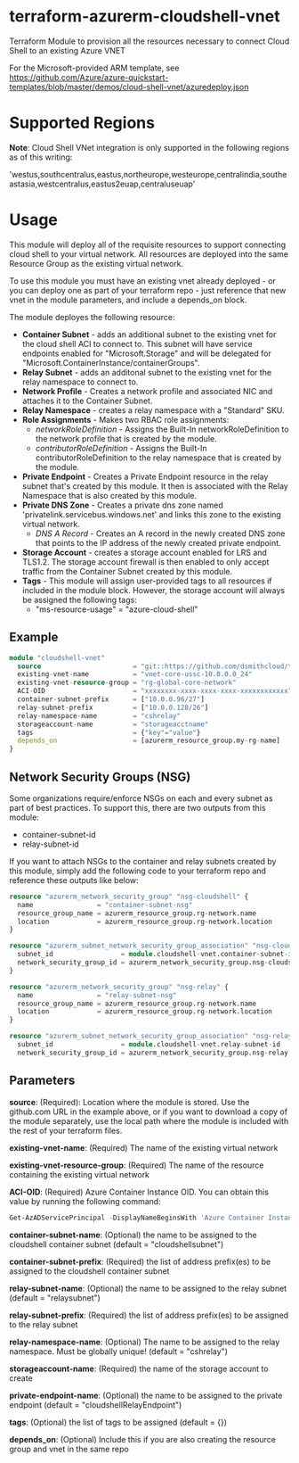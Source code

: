 # terraform-azurerm-cloudshell-vnet
Terraform Module to provision all the resources necessary to connect Cloud Shell to an existing Azure VNET

For the Microsoft-provided ARM template, see https://github.com/Azure/azure-quickstart-templates/blob/master/demos/cloud-shell-vnet/azuredeploy.json 

# Supported Regions
**Note**: Cloud Shell VNet integration is only supported in the following regions as of this writing:

'westus,southcentralus,eastus,northeurope,westeurope,centralindia,southeastasia,westcentralus,eastus2euap,centraluseuap'

# Usage

This module will deploy all of the requisite resources to support connecting cloud shell to your virtual network.  All resources are deployed into the same Resource Group as the existing virtual network.

To use this module you must have an existing vnet already deployed - or you can deploy one as part of your terraform repo - just reference that new vnet in the module parameters, and include a depends_on block.

The module deployes the following resource:

+ **Container Subnet** - adds an additional subnet to the existing vnet for the cloud shell ACI to connect to.  This subnet will have service endpoints enabled for "Microsoft.Storage" and will be delegated for "Microsoft.ContainerInstance/containerGroups".
+ **Relay Subnet** - adds an additonal subnet to the existing vnet for the relay namespace to connect to.
+ **Network Profile** - Creates a network profile and associated NIC and attaches it to the Container Subnet.
+ **Relay Namespace** - creates a relay namespace with a "Standard" SKU.
+ **Role Assignments** - Makes two RBAC role assignments:
    - _networkRoleDefinition_ - Assigns the Built-In networkRoleDefinition to the network profile that is created by the module.
    - _contributorRoleDefinition_ - Assigns the Built-In contributorRoleDefinition to the relay namespace that is created by the module.
+ **Private Endpoint** - Creates a Private Endpoint resource in the relay subnet that's created by this module.  It then is associated with the Relay Namespace that is also created by this module.
+ **Private DNS Zone** - Creates a private dns zone named 'privatelink.servicebus.windows.net' and links this zone to the existing virtual network.
    - _DNS A Record_ - Creates an A record in the newly created DNS zone that points to the IP address of the newly created private endpoint.
+ **Storage Account** - creates a storage account enabled for LRS and TLS1.2.  The storage account firewall is then enabled to only accept traffic from the Container Subnet created by this module.
+ **Tags** - This module will assign user-provided tags to all resources if included in the module block.  However, the storage account will always be assigned the following tags:
    - "ms-resource-usage" = "azure-cloud-shell"


## Example

```terraform
module "cloudshell-vnet" 
  source                       = "git::https://github.com/dsmithcloud/tf-cloudshell-vnet.git"
  existing-vnet-name           = "vnet-core-ussc-10.0.0.0_24"
  existing-vnet-resource-group = "rg-global-core-network"
  ACI-OID                      = "xxxxxxxx-xxxx-xxxx-xxxx-xxxxxxxxxxxx"
  container-subnet-prefix      = ["10.0.0.96/27"]
  relay-subnet-prefix          = ["10.0.0.128/26"]
  relay-namespace-name         = "cshrelay"
  storageaccount-name          = "storageacctname"
  tags                         = {"key"="value"}
  depends_on                   = [azurerm_resource_group.my-rg-name]
}
```

## Network Security Groups (NSG)

Some organizations require/enforce NSGs on each and every subnet as part of best practices.  To support this, there are two outputs from this module:
+ container-subnet-id
+ relay-subnet-id

If you want to attach NSGs to the container and relay subnets created by this module, simply add the following code to your terraform repo and reference these outputs like below:

```terraform
resource "azurerm_network_security_group" "nsg-cloudshell" {
  name                = "container-subnet-nsg"
  resource_group_name = azurerm_resource_group.rg-network.name
  location            = azurerm_resource_group.rg-network.location
}

resource "azurerm_subnet_network_security_group_association" "nsg-cloudshell" {
  subnet_id                 = module.cloudshell-vnet.container-subnet-id
  network_security_group_id = azurerm_network_security_group.nsg-cloudshell.id
}

resource "azurerm_network_security_group" "nsg-relay" {
  name                = "relay-subnet-nsg"
  resource_group_name = azurerm_resource_group.rg-network.name
  location            = azurerm_resource_group.rg-network.location
}

resource "azurerm_subnet_network_security_group_association" "nsg-relay" {
  subnet_id                 = module.cloudshell-vnet.relay-subnet-id
  network_security_group_id = azurerm_network_security_group.nsg-relay.id
```

## Parameters

**source**: (Required): Location where the module is stored.  Use the github.com URL in the example above, or if you want to download a copy of the module separately, use the local path where the module is included with the rest of your terraform files.

**existing-vnet-name**: (Required) The name of the existing virtual network

**existing-vnet-resource-group**: (Required) The name of the resource containing the existing virtual network

**ACI-OID**: (Required) Azure Container Instance OID.  You can obtain this value by running the following command:

```powershell
Get-AzADServicePrincipal -DisplayNameBeginsWith 'Azure Container Instance'
```

**container-subnet-name**: (Optional) the name to be assigned to the cloudshell container subnet (default     = "cloudshellsubnet")

**container-subnet-prefix**: (Required) the list of address prefix(es) to be assigned to the cloudshell container subnet

**relay-subnet-name**: (Optional) the name to be assigned to the relay subnet (default     = "relaysubnet")

**relay-subnet-prefix**: (Required) the list of address prefix(es) to be assigned to the relay subnet

**relay-namespace-name**: (Optional) The name to be assigned to the relay namespace. Must be globally unique! (default     = "cshrelay")

**storageaccount-name**: (Required) the name of the storage account to create

**private-endpoint-name**: (Optional) the name to be assigned to the private endpoint (default     = "cloudshellRelayEndpoint")

**tags**: (Optional) the list of tags to be assigned (default     = {})

**depends_on**: (Optional) Include this if you are also creating the resource group and vnet in the same repo